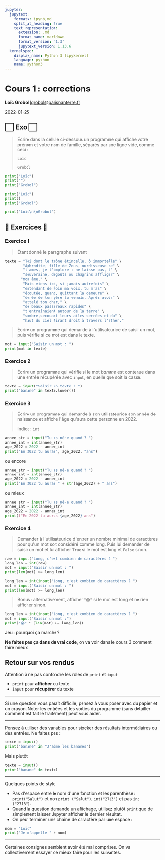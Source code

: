 ```yaml
---
jupyter:
  jupytext:
    formats: ipynb,md
    split_at_heading: true
    text_representation:
      extension: .md
      format_name: markdown
      format_version: '1.3'
      jupytext_version: 1.13.6
  kernelspec:
    display_name: Python 3 (ipykernel)
    language: python
    name: python3
---
```


<!-- LTeX: language=fr -->
<!-- #region slideshow={"slide_type": "slide"} -->
Cours 1 : corrections
=====================

**Loïc Grobol** [<lgrobol@parisnanterre.fr>](mailto:lgrobol@parisnanterre.fr)

2022-01-25
<!-- #endregion -->

## ⬜ Exo ⬜

> Écrire dans la cellule ci-dessous un programme qui affiche votre prénom et votre nom de famille,
> séparés par une ligne vide, comme ceci :
> 
> ```text
> Loïc
> 
> Grobol
> ```

```python
print("Loïc")
print("")
print("Grobol")
```

```python
print("Loïc")
print()
print("Grobol")
```

```python
print("Loïc\n\nGrobol")
```

<!-- #region -->
## 🦾 Exercices 🦾


### Exercice 1

> Étant donné le paragraphe suivant
<!-- #endregion -->

```python
texte = "Toi dont le trône étincelle, ô immortelle" \
        "Aphrodite, fille de Zeus, ourdisseuse de" \
        "trames, je t'implore : ne laisse pas, ô" \
        "souveraine, dégoûts ou chagrins affliger" \
       "mon âme," \
        "Mais viens ici, si jamais autrefois" \
        "entendant de loin ma voix, tu m'as" \
        "écoutée, quand, quittant la demeure" \
        "dorée de ton père tu venais, Après avoir" \
        "attelé ton char," \
        "de beaux passereaux rapides" \
        "t'entraînaient autour de la terre" \
        "sombre,secouant leurs ailes serrées et du" \
        "haut du ciel tirant droit à travers l'éther."
```

> Écrire un programme qui demande à l'utilisateurice de saisir un mot, puis vérifie si ce mot est
> dans le texte.

```python tags=["skip-execution"]
mot = input("Saisir un mot : ")
print(mot in texte)
```

### Exercice 2

> Écrire un programme qui vérifie si le mot *banane* est contenue dans une entrée récupérée avec
> `input`, en quelle que soit la casse.

```python tags=["skip-execution"]
texte = input("Saisir un texte : ")
print("banane" in texte.lower())
```

### Exercice 3

> Écrire un programme qui demande à son utilisateurice son année de naissance et affiche l'âge
> qu'aura cette personne en 2022.
>
> Indice : `int`

```python tags=["skip-execution"]
annee_str = input("Tu es né⋅e quand ? ")
annee_int = int(annee_str)
age_2022 = 2022 - annee_int
print("En 2022 tu auras", age_2022, "ans")
```

ou encore

```python tags=["skip-execution"]
annee_str = input("Tu es né⋅e quand ? ")
annee_int = int(annee_str)
age_2022 = 2022 - annee_int
print("En 2022 tu auras " + str(age_2022) + " ans")
```

ou mieux

```python tags=["skip-execution"]
annee_str = input("Tu es né⋅e quand ? ")
annee_int = int(annee_str)
age_2022 = 2022 - annee_int
print(f"En 2022 tu auras {age_2022} ans")
```

### Exercice 4

> Demander à l'utilisateurice d'entrer un nombre minimal de caractères pour qu'un mot soit considéré
> comme long. Puis lui demander de saisir un mot et lui afficher `True` si le mot est long et
> `False` sinon.

```python
raw = input("Long, c'est combien de caractères ? ")
long_len = int(raw)
mot = input("Saisir un mot : ")
print(len(mot) >= long_len)
```

```python tags=["skip-execution"]
long_len = int(input("Long, c'est combien de caractères ? "))
mot = input("Saisir un mot : ")
print(len(mot) >= long_len)
```

> Bonus : alternativement, afficher `"😱"` si le mot est long et ne rien afficher sinon.

```python tags=["skip-execution"]
long_len = int(input("Long, c'est combien de caractères ? "))
mot = input("Saisir un mot :")
print("😱" * (len(mot) >= long_len))
```

Jeu : pourquoi ça marche ?

**Ne faites pas ça dans du vrai code**, on va voir dans le cours 3 comment faire mieux.

## Retour sur vos rendus

Attention à ne pas confondre les rôles de `print` et `input`

- `print` pour **afficher** du texte
- `input` pour **récupérer** du texte

---

Si une question vous paraît difficile, pensez à vous poser avec du papier et un crayon. Noter les entrées et les sorties du programme (sans détailler comment est fait le traitement) peut vous aider.

---

Pensez à utiliser des variables pour stocker des résultats intermédiaires ou des entrées. Ne faites
pas :

```python tags=["skip-execution"]
texte = input()
print("banane" in "J'aime les bananes")
```

Mais plutôt

```python tags=["skip-execution"]
texte = input()
print("banane" in texte)
```

---

Quelques points de style

- Pas d'espace entre le nom d'une fonction et les parenthèse : `print("Salut")` et non `print ("Salut")`, `int("2713")` et pas `int ("2713")`.
- Quand la question demande un affichage, utilisez plutôt `print` que de simplement laisser Jupyter
  afficher le dernier résultat.
- On peut terminer une chaîne de caractère par une espace :

```python
nom = "Loïc"
print("Je m'appelle " + nom)
```

---

Certaines consignes semblent avoir été mal comprises. On va collectivement essayer de mieux faire
pour les suivantes.
